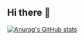 ## Hi there 👋

[![Anurag's GitHub stats](https://github-readme-stats.vercel.app/api?username=soasrez)](https://github.com/anuraghazra/github-readme-stats)

<!--
**soasrez/soasrez** is a ✨ _special_ ✨ repository because its `README.md` (this file) appears on your GitHub profile.

Here are some ideas to get you started:

- 🔭 I’m currently working on ...
- 🌱 I’m currently learning ...
- 👯 I’m looking to collaborate on ...
- 🤔 I’m looking for help with ...
- 💬 Ask me about ...
- 📫 How to reach me: ...
- 😄 Pronouns: ...
- ⚡ Fun fact: ...
-->

